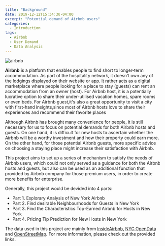 ```yaml
---
title: "Background"
date: 2019-12-12T15:34:30-04:00
excerpt: "Potential demand of Airbnb users"
categories:
  - Introduction
tags:
  - Airbnb
  - User Demand
  - Data Analysis
---
```

![airbnb](https://raw.githubusercontent.com/liziqun/MUSA620_Final_Project/master/assets/photo/airbnb.png)

**Airbnb** is a platform that enables people to find short to longer-term accommodation. As part of the hospitality network, it doesn't own any of the lodgings displayed on their website or app. It rather acts as a digital marketplace where people looking for a place to stay (guests) can rent an accommodation from an owner (host). For Airbnb host, it is a potentially lucrative option to share their under-utilised vacation homes, spare rooms or even beds. For Airbnb guest,it's also a great opportunity to visit a city with first-hand insights,since most of Airbnb hosts love to share their experiences and recommend their favorite places

Although Airbnb has brought many convenience for people, it is still necessary for us to focus on potential demands for both Airbnb hosts and guests. On one hand,  it is difficult for new hosts to ascertain whether the Airbnb will be a worthy investment and how their property could earn more. On the other hand, for those potential Airbnb guests, more specific advice on choosing a staying place might increase their satisfaction with Airbnb.  

This project aims to set up a series of mechanism to satisfy the needs of Airbnb users, which could not only served as a guidance for both the Airbnb hosts and guests, but also can be used as an additional function that provided by Airbnb company for those premium users, in order to create more benefits for enterprise.

Generally, this project would be devided into 4 parts:
- Part 1. Explorary Analysis of New York Airbnb
- Part 2. Find desirable Neighbourhoods for Guests in New York
- Part 3. Find the Characteristics Top-Earned Airbnb for Hosts in New York 
- Part 4. Pricing Tip Prediction for New Hosts in New York 

The data used in this project are mainly from [InsideAirbnb][InsideAirbnb], [NYC OpenData][NYC OpenData] and [OpenStreetMap][OpenStreetMap]. For more information, please check out the provided links.

[InsideAirbnb]: http://insideairbnb.com/beijing/?neighbourhood=&filterEntireHomes=false&filterHighlyAvailable=false&filterRecentReviews=false&filterMultiListings=false
[NYC OpenData]: https://opendata.cityofnewyork.us/
[OpenStreetMap]: https://www.openstreetmap.org/#map=4/38.01/-95.84
